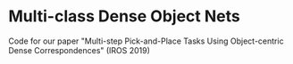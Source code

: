 # Multi-class Dense Object Nets
Code for our paper "Multi-step Pick-and-Place Tasks Using Object-centric Dense Correspondences" (IROS 2019)
